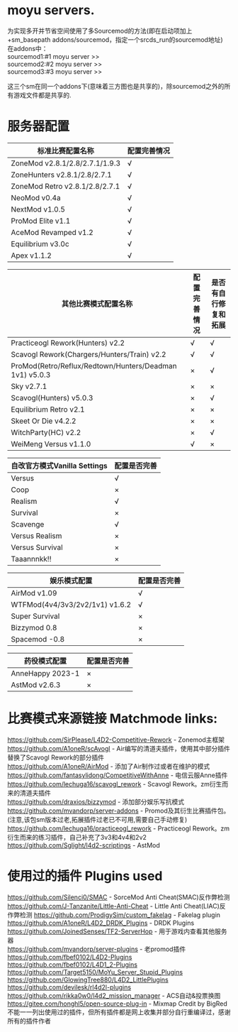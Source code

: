# moyu servers.
为实现多开并节省空间使用了多Sourcemod的方法(即在启动项加上+sm_basepath addons/sourcemod，指定一个srcds_run的sourcemod地址)                                 
在addons中：                                                   
sourcemod1:#1 moyu server >>                                   
sourcemod2:#2 moyu server >>                    
sourcemod3:#3 moyu server >>                                          
                     
这三个sm在同一个addons下(意味着三方图也是共享的)，除sourcemod之外的所有游戏文件都是共享的.                                  
                     
# 服务器配置                                       
| 标准比赛配置名称 | 配置完善情况 |                                         
|-----------------|--------------|                                            
| ZoneMod v2.8.1/2.8/2.7.1/1.9.3 | √ |                                                
| ZoneHunters v2.8.1/2.8/2.7.1 | √ |                                          
| ZoneMod Retro v2.8.1/2.8/2.7.1 | √ |                                          
| NeoMod v0.4a | √ |                                        
| NextMod v1.0.5 | √ |                                  
| ProMod Elite v1.1 | √ |                                         
| AceMod Revamped v1.2 | √ |                                
| Equilibrium v3.0c | √ |                                         
| Apex v1.1.2 | √ |                                               
                                                              
| 其他比赛模式配置名称 | 配置完善情况 | 是否有自行修复和拓展 |                                                  
|---------------------|-------------|-----------------------|                                               
| Practiceogl Rework(Hunters) v2.2 | √ | √ |                                      
| Scavogl Rework(Chargers/Hunters/Train) v2.2 | √ | √ |                                 
| ProMod(Retro/Reflux/Redtown/Hunters/Deadman 1v1) v5.0.3 | × | √ |                                                                           
| Sky v2.7.1 | × | × |
| Scavogl(Hunters) v5.0.3 | × | √ |
| Equilibrium Retro v2.1 | × | × |
| Skeet Or Die v4.2.2 | × | × |
| WitchParty(HC) v2.2 | × | √ |                         
| WeiMeng Versus v1.1.0 | √ | × |                                       

| 自改官方模式Vanilla Settings | 配置是否完善 |                                                     
|-----------------------------|--------------|                                          
| Versus | √ |                                  
| Coop | × |                            
| Realism | √ |                             
| Survival | × |                          
| Scavenge | √ |                                        
| Versus Realism | × |                                            
| Versus Survival | × |                 
| Taaannnkk!! | × |                                   
                                          
| 娱乐模式配置 | 配置是否完善 |                         
|--------------|-------------|                                
| AirMod v1.09 | √ |                        
| WTFMod(4v4/3v3/2v2/1v1) v1.6.2 | √ |                      
| Super Survival | × |                                
| Bizzymod 0.8 | × |                                            
| Spacemod -0.8 | × |                                                                            
                                      
| 药役模式配置 | 配置是否完善 |                                     
|--------------|--------------|                                                   
| AnneHappy 2023-1 | × |                                        
| AstMod v2.6.3 | × |                                                             



# 比赛模式来源链接 Matchmode links:                         
https://github.com/SirPlease/L4D2-Competitive-Rework - Zonemod主框架                                          
https://github.com/A1oneR/scAvogl - Air编写的清道夫插件，使用其中部分插件替换了Scavogl Rework的部分插件                                              
https://github.com/A1oneR/AirMod - 添加了Air制作过或者在维护的模式                          
https://github.com/fantasylidong/CompetitiveWithAnne - 电信云服Anne插件                                              
https://github.com/lechuga16/scavogl_rework - Scavogl Rework。zm衍生而来的清道夫插件                               
https://github.com/draxios/bizzymod - 添加部分娱乐写抗模式                                            
https://github.com/mvandorp/server-addons - Promod及其衍生比赛插件包。(注意,该包sm版本过老,拓展插件过老已不可用,需要自己手动修复)                                     
https://github.com/lechuga16/practiceogl_rework - Practiceogl Rework。zm衍生而来的练习插件，自己补充了3v3和4v4和2v2                                                  
https://github.com/Sglight/l4d2-scriptings - AstMod

# 使用过的插件 Plugins used
https://github.com/Silenci0/SMAC - SorceMod Anti Cheat(SMAC)反作弊检测                                                 
https://github.com/J-Tanzanite/Little-Anti-Cheat - Little Anti Cheat(LIAC)反作弊检测
https://github.com/ProdigySim/custom_fakelag - Fakelag plugin                                       
https://github.com/A1oneR/L4D2_DRDK_Plugins - DRDK Plugins                                       
https://github.com/JoinedSenses/TF2-ServerHop - 用于游戏内查看其他服务器                                      
https://github.com/mvandorp/server-plugins - 老promod插件                                     
https://github.com/fbef0102/L4D2-Plugins                                     
https://github.com/fbef0102/L4D1_2-Plugins                                 
https://github.com/Target5150/MoYu_Server_Stupid_Plugins                                     
https://github.com/GlowingTree880/L4D2_LittlePlugins                                          
https://github.com/devilesk/rl4d2l-plugins                                        
https://github.com/rikka0w0/l4d2_mission_manager - ACS自动&投票换图                                                
https://gitee.com/honghl5/open-source-plug-in - Mixmap Credit by BigRed                                            
不能一一列出使用过的插件，但所有插件都是网上收集并部分自行重编译过，感谢所有的插件作者
